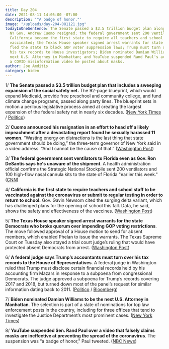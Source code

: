 ```yaml
---
title: Day 204
date: 2021-08-11 14:05:00 -07:00
description: '"A badge of honor."'
image: "/uploads/day-204-081121.jpg"
todayInOneSentence: The Senate passed a $3.5 trillion budget plan along party lines;
  NY Gov. Andrew Cuomo resigned; the federal government sent 200 ventilators to Florida;
  California became the first state to require all teachers and school staff to get
  vaccinated; the Texas House speaker signed arrest warrants for state Democrats who
  fled the state to block GOP voter suppression laws; Trump must turn over some of
  his tax records to House investigators; Biden nominated Damian Williams to be the
  next U.S. Attorney in Manhattan; and YouTube suspended Rand Paul's account over
  a COVID misinformation video he posted about masks.
author: Joe Amditis
category: biden
---
```


1/ **The Senate passed a $3.5 trillion budget plan that includes a sweeping expansion of the social safety net.** The 92-page blueprint, which would expand Medicaid, provide free preschool and community college, and fund climate change programs, passed along party lines. The blueprint sets in motion a perilous legislative process aimed at creating the largest expansion of the federal safety net in nearly six decades. ([New York Times](https://www.nytimes.com/2021/08/11/us/politics/senate-budget-plan.html) / [Politico](https://www.politico.com/news/2021/08/10/senate-vote-a-rama-503427))

2/ **Cuomo announced his resignation in an effort to head off a likely impeachment after a devastating report found he sexually harassed 11 women.** “Wasting energy on distractions is the last thing that state government should be doing,” the three-term governor of New York said in a video address. “And I cannot be the cause of that.” ([Washington Post](https://www.washingtonpost.com/politics/andrew-cuomo-resigns/2021/08/10/cfd44154-7ac2-11eb-b3d1-9e5aa3d5220c_story.html))

3/ **The federal government sent ventilators to Florida even as Gov. Ron DeSantis says he's unaware of the shipment**. A health administration official confirms the Strategic National Stockpile sent 200 ventilators and 100 high-flow nasal cannula kits to the state of Florida "earlier this week." ([CNN](https://www.cnn.com/2021/08/11/politics/florida-ventilators-desantis/index.html))

4/ **California is the first state to require teachers and school staff to be vaccinated against the coronavirus or submit to regular testing in order to return to school.** Gov. Gavin Newsom cited the surging delta variant, which has challenged plans for the opening of school this fall. Data, he said, shows the safety and effectiveness of the vaccines. ([Washington Post](https://www.washingtonpost.com/education/2021/08/11/california-teacher-covid-vaccine-require/))

5/ **The Texas House speaker signed arrest warrants for the state Democrats who broke quorum over impending GOP voting restrictions**. The move followed approval of a House motion to send for absent members, which enabled Phelan to issue the warrants. The Texas Supreme Court on Tuesday also stayed a trial court judge’s ruling that would have protected absent Democrats from arrest. ([Washington Post](https://www.washingtonpost.com/politics/texas-house-speaker-signs-arrest-warrants-for-democrats-who-broke-quorum-over-voting-restrictions/2021/08/10/fd739c52-fa12-11eb-943a-c5cf30d50e6a_story.html))

6/ **A federal judge says Trump’s accountants must turn over his tax records to the House of Representatives**. A federal judge in Washington ruled that Trump must disclose certain financial records held by his accounting firm Mazars in response to a subpoena from congressional Democrats. The judge approved a subpoena for Trump’s records covering 2017 and 2018, but turned down most of the panel’s request for similar information dating back to 2011. ([Politico](https://www.politico.com/news/2021/08/11/trump-taxes-house-subpoeana-503800) / [Bloomberg](https://www.bloomberg.com/news/articles/2021-08-11/trump-accounting-firm-must-release-some-records-to-congress))

7/ **Biden nominated Damian Williams to be the next U.S. Attorney in Manhattan**. The selection is part of a slate of nominations for top law enforcement posts in the country, including for three offices that tend to investigate the Justice Department’s most prominent cases. ([New York Times](https://www.nytimes.com/2021/08/10/us/politics/biden-us-attorneys.html))

8/ **YouTube suspended Sen. Rand Paul over a video that falsely claims masks are ineffective at preventing the spread of the coronavirus**. The suspension was “a badge of honor," Paul tweeted. ([NBC News](https://www.nbcnews.com/politics/congress/youtube-suspends-sen-rand-paul-over-video-falsely-claiming-masks-n1276534))